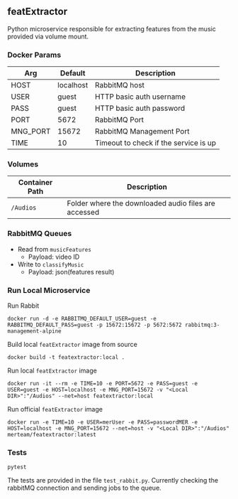 ## featExtractor
Python microservice responsible for extracting features from the music provided via volume mount.

### Docker Params
| Arg | Default | Description |
| --- | --- | --- |
| HOST | localhost | RabbitMQ host |
| USER | guest | HTTP basic auth username  |
| PASS | guest | HTTP basic auth password |
| PORT | 5672 | RabbitMQ Port |
| MNG_PORT | 15672 | RabbitMQ Management Port |
| TIME | 10 | Timeout to check if the service is up |


### Volumes
| Container Path | Description |
| --- | --- |
| `/Audios` | Folder where the downloaded audio files are accessed |

### RabbitMQ Queues
* Read from `musicFeatures`
    * Payload: video ID
* Write to `classifyMusic`
    * Payload: json(features result)

### Run Local Microservice
Run Rabbit
```
docker run -d -e RABBITMQ_DEFAULT_USER=guest -e RABBITMQ_DEFAULT_PASS=guest -p 15672:15672 -p 5672:5672 rabbitmq:3-management-alpine
```

Build local `featExtractor` image from source
```
docker build -t featextractor:local .
```

Run local `featExtractor` image
```
docker run -it --rm -e TIME=10 -e PORT=5672 -e PASS=guest -e USER=guest -e HOST=localhost -e MNG_PORT=15672 -v "<Local DIR>":"/Audios" --net=host featextractor:local
```

Run official `featExtractor` image
```
docker run -e TIME=10 -e USER=merUser -e PASS=passwordMER -e HOST=localhost -e MNG_PORT=15672 --net=host -v "<Local DIR>":"/Audios" merteam/featextractor:latest
```

### Tests
```
pytest
```
The tests are provided in the file `test_rabbit.py`. Currently checking the rabbitMQ connection and sending jobs to the queue.